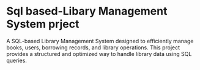 # Sql based-Libary Management System prject
 A SQL-based Library Management System designed to efficiently manage books, users, borrowing records, and library operations. This project provides a structured and optimized way to handle library data using SQL queries.
